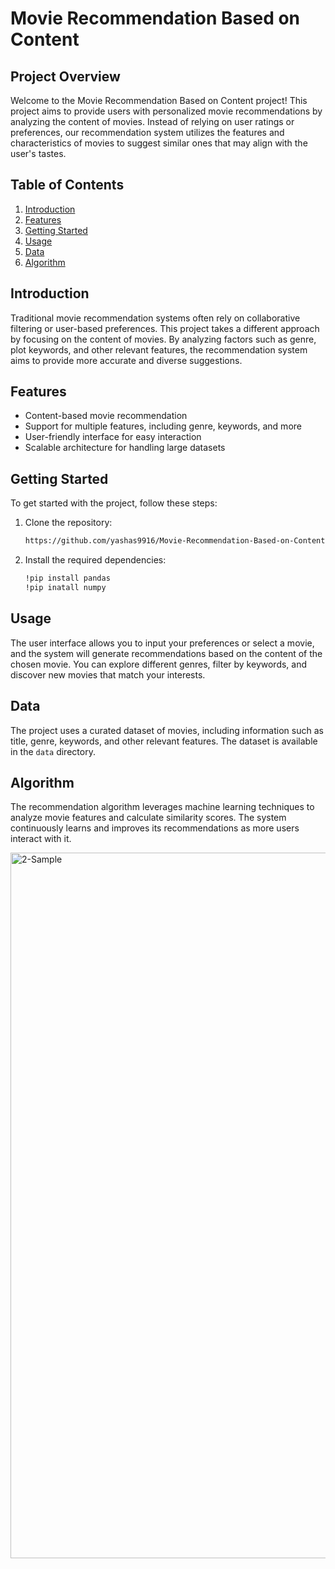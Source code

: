 # Movie Recommendation Based on Content

## Project Overview

Welcome to the Movie Recommendation Based on Content project! This project aims to provide users with personalized movie recommendations by analyzing the content of movies. Instead of relying on user ratings or preferences, our recommendation system utilizes the features and characteristics of movies to suggest similar ones that may align with the user's tastes.

## Table of Contents

1. [Introduction](#introduction)
2. [Features](#features)
3. [Getting Started](#getting-started)
4. [Usage](#usage)
5. [Data](#data)
6. [Algorithm](#algorithm)

## Introduction

Traditional movie recommendation systems often rely on collaborative filtering or user-based preferences. This project takes a different approach by focusing on the content of movies. By analyzing factors such as genre, plot keywords, and other relevant features, the recommendation system aims to provide more accurate and diverse suggestions.

## Features

- Content-based movie recommendation
- Support for multiple features, including genre, keywords, and more
- User-friendly interface for easy interaction
- Scalable architecture for handling large datasets

## Getting Started

To get started with the project, follow these steps:

1. Clone the repository:

   ```bash
   https://github.com/yashas9916/Movie-Recommendation-Based-on-Content.git
   ```

2. Install the required dependencies:

   ```bash
   !pip install pandas
   !pip inatall numpy
   ```

## Usage

The user interface allows you to input your preferences or select a movie, and the system will generate recommendations based on the content of the chosen movie. You can explore different genres, filter by keywords, and discover new movies that match your interests.

## Data

The project uses a curated dataset of movies, including information such as title, genre, keywords, and other relevant features. The dataset is available in the `data` directory.

## Algorithm

The recommendation algorithm leverages machine learning techniques to analyze movie features and calculate similarity scores. The system continuously learns and improves its recommendations as more users interact with it.

<img width="1129" alt="2-Sample" src="https://github.com/yashas9916/Movie-Recommendation-Based-on-Content/assets/38746257/8ab5b028-a714-462c-b493-4a00fa537ba9">
